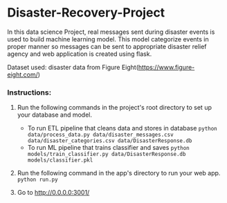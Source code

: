 # Disaster-Recovery-Project

In this data science Project, real messages  sent during disaster events is used to build machine learning model. This model  categorize events in proper manner so  messages can be sent to appropriate disaster relief agency and web application is created using flask.

Dataset used: disaster data from Figure Eight(https://www.figure-eight.com/)



### Instructions:
1. Run the following commands in the project's root directory to set up your database and model.

    - To run ETL pipeline that cleans data and stores in database
        `python data/process_data.py data/disaster_messages.csv data/disaster_categories.csv data/DisasterResponse.db`
    - To run ML pipeline that trains classifier and saves
        `python models/train_classifier.py data/DisasterResponse.db models/classifier.pkl`


2. Run the following command in the app's directory to run your web app.
    `python run.py`

3. Go to http://0.0.0.0:3001/
